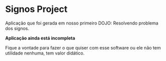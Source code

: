 ﻿Signos Project
==============

Aplicação que foi gerada em nosso primeiro DOJO: Resolvendo problema dos signos.

**Aplicação ainda está incompleta**

Fique a vontade para fazer o que quiser com esse software ou ele não tem utilidade nenhuma, tem valor didático.
